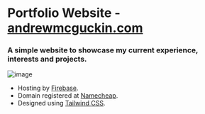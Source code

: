 # Portfolio Website - [andrewmcguckin.com](https://www.andrewmcguckin.com)

### A simple website to showcase my current experience, interests and projects.

![image](https://user-images.githubusercontent.com/50446517/212151960-c386f401-7482-41c1-b930-6990ffc7eee3.png)

- Hosting by [Firebase](https://firebase.google.com/).
- Domain registered at [Namecheap](https://www.namecheap.com/).
- Designed using [Tailwind CSS](https://tailwindcss.com/).
